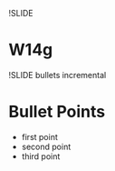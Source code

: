 !SLIDE
# W14g #

!SLIDE bullets incremental
# Bullet Points #

* first point
* second point
* third point
